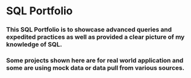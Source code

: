 # SQL Portfolio
### This SQL Portfolio is to showcase advanced queries and expedited practices as well as provided a clear picture of my knowledge of SQL.
### Some projects shown here are for real world application and some are using mock data or data pull from various sources. 
